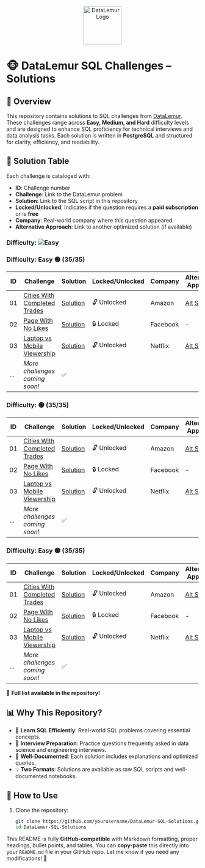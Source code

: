
<p align="center">
  <img src="https://datalemur.com/favicon.ico" alt="DataLemur Logo" width="100"/>
</p>

# 🐵 DataLemur SQL Challenges – Solutions  

## 📌 Overview  
This repository contains solutions to SQL challenges from [DataLemur](https://datalemur.com/). These challenges range across **Easy, Medium, and Hard** difficulty levels and are designed to enhance SQL proficiency for technical interviews and data analysis tasks. Each solution is written in **PostgreSQL** and structured for clarity, efficiency, and readability.  

## 📜 Solution Table  
Each challenge is cataloged with:  

- **ID**: Challenge number  
- **Challenge**: Link to the DataLemur problem  
- **Solution**: Link to the SQL script in this repository  
- **Locked/Unlocked**: Indicates if the question requires a **paid subscription** or is **free**  
- **Company**: Real-world company where this question appeared  
- **Alternative Approach**: Link to another optimized solution (if available)  

### Difficulty: ![Easy](https://img.shields.io/badge/Difficulty-Easy-brightgreen)

### Difficulty: Easy 🟢 **(35/35)**  
| ID  | Challenge | Solution | Locked/Unlocked | Company | Alternative Approach |
|----|---------------------------------|-----------|----------------|---------|----------------------|
| 01  | [Cities With Completed Trades](https://datalemur.com) | [Solution](./SQL_Scripts/cities_completed_trades.sql) | 🔓 Unlocked | Amazon | [Alt Solution](./SQL_Scripts/cities_alt.sql) |
| 02  | [Page With No Likes](https://datalemur.com) | [Solution](./SQL_Scripts/page_no_likes.sql) | 🔒 Locked | Facebook | - |
| 03  | [Laptop vs Mobile Viewership](https://datalemur.com) | [Solution](./SQL_Scripts/laptop_vs_mobile.sql) | 🔓 Unlocked | Netflix | [Alt Solution](./SQL_Scripts/laptop_alt.sql) |
| ... | *More challenges coming soon!* | ✅ |

### Difficulty:  🟢 **(35/35)**  
| ID  | Challenge | Solution | Locked/Unlocked | Company | Alternative Approach |
|----|---------------------------------|-----------|----------------|---------|----------------------|
| 01  | [Cities With Completed Trades](https://datalemur.com) | [Solution](./SQL_Scripts/cities_completed_trades.sql) | 🔓 Unlocked | Amazon | [Alt Solution](./SQL_Scripts/cities_alt.sql) |
| 02  | [Page With No Likes](https://datalemur.com) | [Solution](./SQL_Scripts/page_no_likes.sql) | 🔒 Locked | Facebook | - |
| 03  | [Laptop vs Mobile Viewership](https://datalemur.com) | [Solution](./SQL_Scripts/laptop_vs_mobile.sql) | 🔓 Unlocked | Netflix | [Alt Solution](./SQL_Scripts/laptop_alt.sql) |
| ... | *More challenges coming soon!* | ✅ |

### Difficulty: Easy 🟢 **(35/35)**  
| ID  | Challenge | Solution | Locked/Unlocked | Company | Alternative Approach |
|----|---------------------------------|-----------|----------------|---------|----------------------|
| 01  | [Cities With Completed Trades](https://datalemur.com) | [Solution](./SQL_Scripts/cities_completed_trades.sql) | 🔓 Unlocked | Amazon | [Alt Solution](./SQL_Scripts/cities_alt.sql) |
| 02  | [Page With No Likes](https://datalemur.com) | [Solution](./SQL_Scripts/page_no_likes.sql) | 🔒 Locked | Facebook | - |
| 03  | [Laptop vs Mobile Viewership](https://datalemur.com) | [Solution](./SQL_Scripts/laptop_vs_mobile.sql) | 🔓 Unlocked | Netflix | [Alt Solution](./SQL_Scripts/laptop_alt.sql) |
| ... | *More challenges coming soon!* | ✅ |
📌 **Full list available in the repository!**  

## 📊 Why This Repository?  
- 🚀 **Learn SQL Efficiently**: Real-world SQL problems covering essential concepts.  
- 🎯 **Interview Preparation**: Practice questions frequently asked in data science and engineering interviews.  
- 📖 **Well-Documented**: Each solution includes explanations and optimized queries.  
- 💡 **Two Formats**: Solutions are available as raw SQL scripts and well-documented notebooks.  

## 📌 How to Use  
1. Clone the repository:  
   ```bash
   git clone https://github.com/yourusername/DataLemur-SQL-Solutions.git
   cd DataLemur-SQL-Solutions

This README is fully **GitHub-compatible** with Markdown formatting, proper headings, bullet points, and tables. You can **copy-paste** this directly into your `README.md` file in your GitHub repo. Let me know if you need any modifications! 🚀
